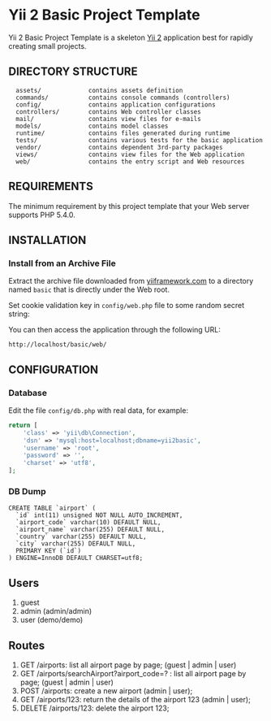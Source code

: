 Yii 2 Basic Project Template
============================

Yii 2 Basic Project Template is a skeleton [Yii 2](http://www.yiiframework.com/) application best for
rapidly creating small projects.


DIRECTORY STRUCTURE
-------------------

      assets/             contains assets definition
      commands/           contains console commands (controllers)
      config/             contains application configurations
      controllers/        contains Web controller classes
      mail/               contains view files for e-mails
      models/             contains model classes
      runtime/            contains files generated during runtime
      tests/              contains various tests for the basic application
      vendor/             contains dependent 3rd-party packages
      views/              contains view files for the Web application
      web/                contains the entry script and Web resources



REQUIREMENTS
------------

The minimum requirement by this project template that your Web server supports PHP 5.4.0.


INSTALLATION
------------

### Install from an Archive File

Extract the archive file downloaded from [yiiframework.com](http://www.yiiframework.com/download/) to
a directory named `basic` that is directly under the Web root.

Set cookie validation key in `config/web.php` file to some random secret string:


You can then access the application through the following URL:

~~~
http://localhost/basic/web/
~~~


CONFIGURATION
-------------

### Database

Edit the file `config/db.php` with real data, for example:

```php
return [
    'class' => 'yii\db\Connection',
    'dsn' => 'mysql:host=localhost;dbname=yii2basic',
    'username' => 'root',
    'password' => '',
    'charset' => 'utf8',
];
```

### DB Dump

````
CREATE TABLE `airport` (
  `id` int(11) unsigned NOT NULL AUTO_INCREMENT,
  `airport_code` varchar(10) DEFAULT NULL,
  `airport_name` varchar(255) DEFAULT NULL,
  `country` varchar(255) DEFAULT NULL,
  `city` varchar(255) DEFAULT NULL,
  PRIMARY KEY (`id`)
) ENGINE=InnoDB DEFAULT CHARSET=utf8;
````


Users
-------------

 1. guest
 2. admin (admin/admin)
 3. user (demo/demo)

Routes
-------------

 1. GET /airports: list all airport page by page; (guest | admin | user)
 2. GET /airports/searchAirport?airport_code=? : list all airport page by page; (guest | admin | user)
 4. POST /airports: create a new airport (admin | user);
 5. GET /airports/123: return the details of the airport 123 (admin | user);
 8. DELETE /airports/123: delete the airport 123;
